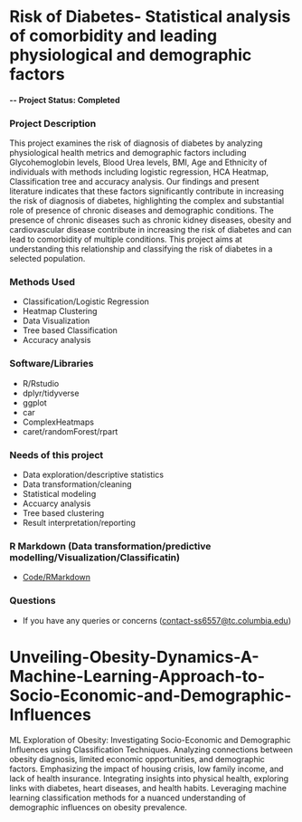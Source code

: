 # Risk of Diabetes- Statistical analysis of comorbidity and leading physiological and demographic factors

#### -- Project Status: Completed

### Project Description

This project examines the risk of diagnosis of diabetes by analyzing physiological health metrics and demographic factors including Glycohemoglobin levels, Blood Urea levels, BMI, Age and Ethnicity of individuals with methods including logistic regression, HCA Heatmap, Classification tree and accuracy analysis. Our findings and present literature indicates that these factors significantly contribute in increasing the risk of diagnosis of diabetes, highlighting the complex and substantial role of presence of chronic diseases and demographic conditions. The presence of chronic diseases such as chronic kidney diseases, obesity and cardiovascular disease contribute in increasing the risk of diabetes and can lead to comorbidity of multiple conditions. This project aims at understanding this relationship and classifying the risk of diabetes in a selected population.

### Methods Used

* Classification/Logistic Regression 
* Heatmap Clustering
* Data Visualization
* Tree based Classification
* Accuracy analysis

### Software/Libraries

* R/Rstudio
* dplyr/tidyverse
* ggplot
* car
* ComplexHeatmaps
* caret/randomForest/rpart

### Needs of this project

- Data exploration/descriptive statistics
- Data transformation/cleaning
- Statistical modeling
- Accuarcy analysis
- Tree based clustering
- Result interpretation/reporting

### R Markdown (Data transformation/predictive modelling/Visualization/Classificatin)

* [Code/RMarkdown](https://github.com/Samriddhi-Soni/Risk-of-Diabetes--Statistical-analysis-of-comorbidity-physiological-and-demographic-factors/blob/4a5397cbceee098703d9ef46a09e34274fe1e5ef/Code.Rmd)

### Questions

* If you have any queries or concerns (contact-ss6557@tc.columbia.edu)


# Unveiling-Obesity-Dynamics-A-Machine-Learning-Approach-to-Socio-Economic-and-Demographic-Influences
ML Exploration of Obesity: Investigating Socio-Economic and Demographic Influences using Classification Techniques. Analyzing connections between obesity diagnosis, limited economic opportunities, and demographic factors. Emphasizing the impact of housing crisis, low family income, and lack of health insurance. Integrating insights into physical health, exploring links with diabetes, heart diseases, and health habits. Leveraging machine learning classification methods for a nuanced understanding of demographic influences on obesity prevalence.
